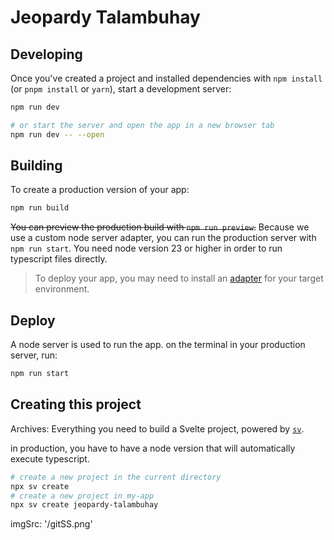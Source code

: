 # Jeopardy Talambuhay



## Developing

Once you've created a project and installed dependencies with `npm install` (or `pnpm install` or `yarn`), start a development server:

```bash
npm run dev

# or start the server and open the app in a new browser tab
npm run dev -- --open
```

## Building

To create a production version of your app:

```bash
npm run build
```

~~You can preview the production build with `npm run preview`.~~
Because we use a custom node server adapter, you can run the production server with `npm run start`.
You need node version 23 or higher in order to run typescript files directly. 

> To deploy your app, you may need to install an [adapter](https://svelte.dev/docs/kit/adapters) for your target environment.

## Deploy 

A node server is used to run the app. on the terminal in your production server, run:

```bash
npm run start
``` 


## Creating this project 

Archives: Everything you need to build a Svelte project, powered by [`sv`](https://github.com/sveltejs/cli).

in production, you have to have a node version that will automatically execute typescript.


```bash
# create a new project in the current directory
npx sv create
# create a new project in my-app
npx sv create jeopardy-talambuhay
```


imgSrc: '/gitSS.png'
